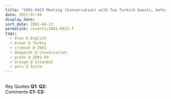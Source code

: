 ```yaml
---
title: "2001-0423 Meeting (Conversation) with Two Turkish Guests, before the afternoon Interview, Suite, Swissôtel The Bosphorus, Istanbul, Turkey"
date: 2023-07-04
display_date: 
sort_date: 2001-04-23
permalink: /events/2001-0423-f
tags:
  - blue @ English
  - brown @ Turkey
  - crimson @ 2001
  - deeppink @ Conversation
  - green @ 2001-04
  - orange @ Istanbul
  - peru @ Suite
---
```


<br>

<wave-list>
  <list-title color="DarkSeaGreen" width="55">Key Quotes</list-title>
  <list-item color="BlanchedAlmond" width="280"><b>Q1:</b> <i></i></list-item>
  <list-item color="Lavender" width="280"><b>Q2:</b> <i></i></list-item>
</wave-list>

<br>

<wave-list>
  <list-title color="DarkSeaGreen" width="55">Comments</list-title>
  <list-item color="BlanchedAlmond" width="280"><b>C1:</b> <i></i></list-item>
  <list-item color="Lavender" width="280"><b>C2:</b> <i></i></list-item>
</wave-list>